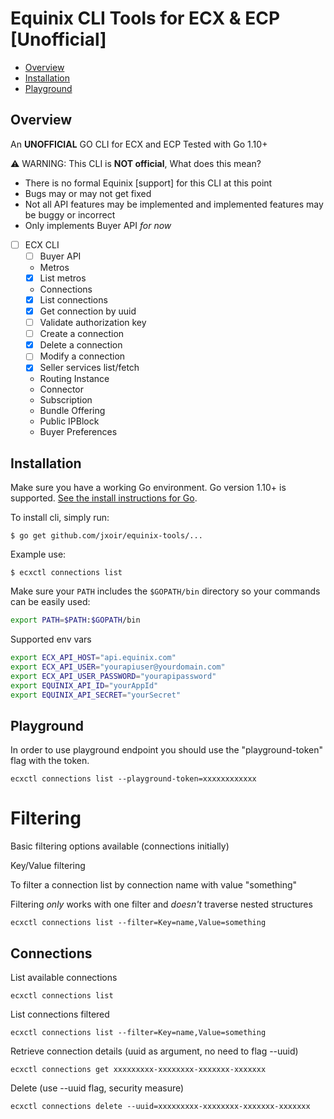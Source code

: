 # Equinix CLI Tools for ECX & ECP [Unofficial]

<!-- toc -->
- [Overview](#overview)
- [Installation](#installation)
- [Playground](#Playground)
<!-- tocstop -->

## Overview

An **UNOFFICIAL** GO CLI for ECX and ECP Tested with Go 1.10+

:warning: WARNING: This CLI is **NOT official**, What does this mean?

* There is no formal Equinix [support] for this CLI at this point
* Bugs may or may not get fixed
* Not all API features may be implemented and implemented features may be buggy or incorrect
* Only implements Buyer API _for now_

- [ ] ECX CLI
   - [ ] Buyer API
   - Metros
   - [x] List metros
   - Connections
   - [x] List connections
   - [x] Get connection by uuid
   - [ ] Validate authorization key
   - [ ] Create a connection
   - [x] Delete a connection
   - [ ] Modify a connection
   - [x] Seller services list/fetch
   - Routing Instance
   - Connector
   - Subscription
   - Bundle Offering
   - Public IPBlock
   - Buyer Preferences

## Installation

Make sure you have a working Go environment.  Go version 1.10+ is supported.  [See
the install instructions for Go](http://golang.org/doc/install.html).

To install cli, simply run:
```
$ go get github.com/jxoir/equinix-tools/...
```

Example use:
```
$ ecxctl connections list
```

Make sure your `PATH` includes the `$GOPATH/bin` directory so your commands can
be easily used:
```sh
export PATH=$PATH:$GOPATH/bin
````

Supported env vars

```sh
export ECX_API_HOST="api.equinix.com"
export ECX_API_USER="yourapiuser@yourdomain.com"
export ECX_API_USER_PASSWORD="yourapipassword"
export EQUINIX_API_ID="yourAppId"
export EQUINIX_API_SECRET="yourSecret"
```

## Playground

In order to use playground endpoint you should use the "playground-token" flag with the token.

```
ecxctl connections list --playground-token=xxxxxxxxxxxx
````

# Filtering

Basic filtering options available (connections initially)

Key/Value filtering

To filter a connection list by connection name with value "something"

Filtering *only* works with one filter and *doesn't* traverse nested structures

```
ecxctl connections list --filter=Key=name,Value=something
```

## Connections

List available connections
```
ecxctl connections list
```
List connections filtered 
```
ecxctl connections list --filter=Key=name,Value=something
```


Retrieve connection details (uuid as argument, no need to flag --uuid)
```
ecxctl connections get xxxxxxxxx-xxxxxxxx-xxxxxxx-xxxxxxx
```

Delete (use --uuid flag, security measure)
```
ecxctl connections delete --uuid=xxxxxxxxx-xxxxxxxx-xxxxxxx-xxxxxxx
```
